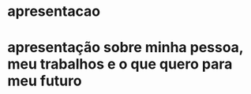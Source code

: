 # apresentacao

# apresentação sobre minha pessoa, meu trabalhos e o que quero para meu futuro
#
#
#
#
#
